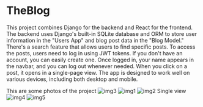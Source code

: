 # TheBlog

This project combines Django for the backend and React for the frontend. The backend uses Django's built-in SQLite database and ORM to store user information in the "Users App" and blog post data in the "Blog Model."
There's a search feature that allows users to find specific posts. To access the posts, users need to log in using JWT tokens. If you don't have an account, you can easily create one. Once logged in, your name appears in the navbar, and you can log out whenever needed.
When you click on a post, it opens in a single-page view. The app is designed to work well on various devices, including both desktop and mobile.

This are some photos of the project
![img3](https://github.com/hansicaushi559/TheBlog/assets/75632107/32ce167c-6b4b-4ca3-a331-ab0cf33ee532)
![img1](https://github.com/hansicaushi559/TheBlog/assets/75632107/d39bd20e-1657-4a14-97c2-58d4979ea5f2)
![img2](https://github.com/hansicaushi559/TheBlog/assets/75632107/cb883973-692e-4f14-be3d-f3abe473c1f0)
Single view
![img4](https://github.com/hansicaushi559/TheBlog/assets/75632107/70543dac-db05-49c2-89c2-b576d40ace4f)
![img5](https://github.com/hansicaushi559/TheBlog/assets/75632107/de332eb0-0410-4be2-8356-4337d8466f13)
